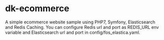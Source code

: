 # dk-ecommerce

A simple ecommerce website sample using PHP7, Symfony, Elasticsearch and Redis Caching. You can configure Redis url and port as REDIS_URL env variable and Elasticsearch url and port in config/fos_elastica.yaml.
